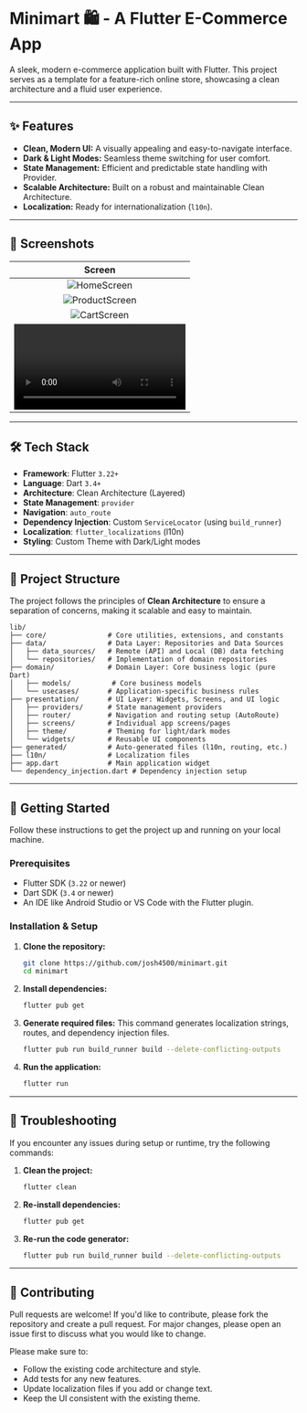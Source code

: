 # Minimart 🛍️ - A Flutter E-Commerce App

A sleek, modern e-commerce application built with Flutter. This project serves as a template for a feature-rich online store, showcasing a clean architecture and a fluid user experience.

-----

## ✨ Features

* **Clean, Modern UI:** A visually appealing and easy-to-navigate interface.
* **Dark & Light Modes:** Seamless theme switching for user comfort.
* **State Management:** Efficient and predictable state handling with Provider.
* **Scalable Architecture:** Built on a robust and maintainable Clean Architecture.
* **Localization:** Ready for internationalization (`l10n`).

-----

## 📸 Screenshots

|                             Screen                             |
|:--------------------------------------------------------------:|
|  ![HomeScreen](screenshots/Screenshot_2025-06-07_194849.png)   |
| ![ProductScreen](screenshots/Screenshot_2025-06-07_194912.png) |
|  ![CartScreen](screenshots/Screenshot_2025-06-07_194957.png)   |
|   ![Recording](screenshots/Recording_2025-06-07_195215.mp4)    |

-----

## 🛠️ Tech Stack

* **Framework**: Flutter `3.22+`
* **Language**: Dart `3.4+`
* **Architecture**: Clean Architecture (Layered)
* **State Management**: `provider`
* **Navigation**: `auto_route`
* **Dependency Injection**: Custom `ServiceLocator` (using `build_runner`)
* **Localization**: `flutter_localizations` (l10n)
* **Styling**: Custom Theme with Dark/Light modes

-----

## 📂 Project Structure

The project follows the principles of **Clean Architecture** to ensure a separation of concerns, making it scalable and easy to maintain.

```plaintext
lib/
├── core/               # Core utilities, extensions, and constants
├── data/               # Data Layer: Repositories and Data Sources
│   ├── data_sources/   # Remote (API) and Local (DB) data fetching
│   └── repositories/   # Implementation of domain repositories
├── domain/             # Domain Layer: Core business logic (pure Dart)
│   ├── models/          # Core business models
│   └── usecases/       # Application-specific business rules
├── presentation/       # UI Layer: Widgets, Screens, and UI logic
│   ├── providers/      # State management providers
│   ├── router/         # Navigation and routing setup (AutoRoute)
│   ├── screens/        # Individual app screens/pages
│   ├── theme/          # Theming for light/dark modes
│   └── widgets/        # Reusable UI components
├── generated/          # Auto-generated files (l10n, routing, etc.)
├── l10n/               # Localization files
├── app.dart            # Main application widget
└── dependency_injection.dart # Dependency injection setup
```

-----

## 🚀 Getting Started

Follow these instructions to get the project up and running on your local machine.

### Prerequisites

* Flutter SDK (`3.22` or newer)
* Dart SDK (`3.4` or newer)
* An IDE like Android Studio or VS Code with the Flutter plugin.

### Installation & Setup

1.  **Clone the repository:**

    ```bash
    git clone https://github.com/josh4500/minimart.git
    cd minimart
    ```

2.  **Install dependencies:**

    ```bash
    flutter pub get
    ```

3.  **Generate required files:**
    This command generates localization strings, routes, and dependency injection files.

    ```bash
    flutter pub run build_runner build --delete-conflicting-outputs
    ```

4.  **Run the application:**

    ```bash
    flutter run
    ```

-----

## 🤯 Troubleshooting

If you encounter any issues during setup or runtime, try the following commands:

1.  **Clean the project:**

    ```bash
    flutter clean
    ```

2.  **Re-install dependencies:**

    ```bash
    flutter pub get
    ```

3.  **Re-run the code generator:**

    ```bash
    flutter pub run build_runner build --delete-conflicting-outputs
    ```

-----

## 🙌 Contributing

Pull requests are welcome\! If you'd like to contribute, please fork the repository and create a pull request. For major changes, please open an issue first to discuss what you would like to change.

Please make sure to:

* Follow the existing code architecture and style.
* Add tests for any new features.
* Update localization files if you add or change text.
* Keep the UI consistent with the existing theme.